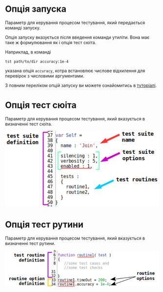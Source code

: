 # Опція запуска

Параметр для керування процесом тестування, який передається команді запуску.

Опція запуску вказується після введення команди утиліти. Вона має таке ж формулювання як і опція тест сюіта.

Наприклад, в команді 

```
tst path/to/dir accuracy:1e-4
```
указана опція `accuracy`, котра встановлює числове відхилення для перевірок з числовими аргументами.

З повним переліком опцій запуску ви можете ознайомитись в [туторіалі](Help.md#Опції-запуску-та-опції-сюіта).

# Опція тест сюіта

Параметр для керування процесом тестування, який вказується в визначенні тест сюіта.

![test.suite.options.png](../../images/test.suite.options.png)

# Опція тест рутини

Параметр для керування процесом тестування, який вказується в визначенні тест рутини.

![test.routine.options.png](../../images/test.routine.options.png)
